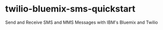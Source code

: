 # twilio-bluemix-sms-quickstart
Send and Receive SMS and MMS Messages with IBM's Bluemix and Twilio
